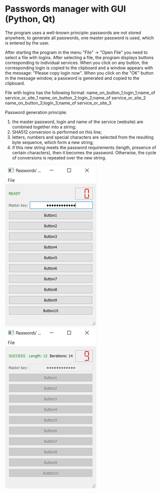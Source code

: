 # Passwords manager with GUI (Python, Qt)
The program uses a well-known principle: passwords are not stored anywhere, to generate all passwords, one master password is used, which is entered by the user.

After starting the program in the menu "File" -> "Open File" you need to select a file with logins.
After selecting a file, the program displays buttons corresponding to individual services.
When you click on any button, the corresponding login is copied to the clipboard and a window appears with the message: "Please copy login now". When you click on the "OK" button in the message window, a password is generated and copied to the clipboard.

File with logins has the following format:
name_on_button_1;login_1;name_of service_or_site_1
name_on_button_2;login_2;name_of service_or_site_2
name_on_button_3;login_3;name_of service_or_site_3

Password generation principle:
1) the master password, login and name of the service (website) are combined together into a string;
2) SHA512 conversion is performed on this line;
3) letters, numbers and special characters are selected from the resulting byte sequence, which form a new string;
4) if this new string meets the password requirements (length, presence of certain characters), then it becomes the password. Otherwise, the cycle of conversions is repeated over the new string.


![Passwords manager with GUI (view 1)](pass_manager_1.png)          ![Passwords manager with GUI (view 2)](pass_manager_2.png)
